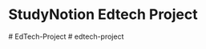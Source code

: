 # StudyNotion Edtech Project
#   E d T e c h - P r o j e c t  
 #   e d t e c h - p r o j e c t  
 